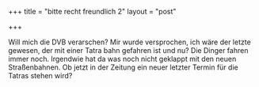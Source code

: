 +++
title = "bitte recht freundlich 2"
layout = "post"

+++

<p>Will mich die DVB verarschen? Mir wurde versprochen, ich wäre der letzte gewesen, der mit einer Tatra bahn gefahren ist und nu? Die Dinger fahren immer noch. Irgendwie hat da was noch nicht geklappt mit den neuen Straßenbahnen. Ob jetzt in der Zeitung ein neuer letzter Termin für die Tatras stehen wird?</p>

